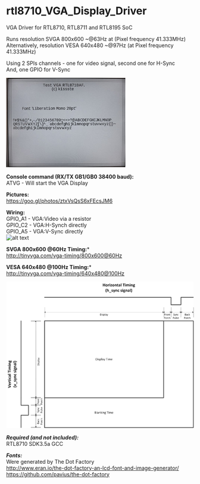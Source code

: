 # rtl8710_VGA_Display_Driver
VGA Driver for RTL8710, RTL8711 and RTL8195 SoC

Runs resolution SVGA 800x600 ~@63Hz at (Pixel frequency 41.333MHz)
Alternatively, resolution VESA 640x480 ~@97Hz (at Pixel frequency 41.333MHz)

Using 2 SPIs channels - one for video signal, second one for H-Sync<br>
And, one GPIO for V-Sync<br>

![alt text](doc/LCD_Monitor-Screen.jpg "Screenshot")

**Console command (RX/TX GB1/GB0 38400 baud):**<br>
ATVG - Will start the VGA Display<br>

**Pictures:**<br>
https://goo.gl/photos/ztxVsQsS6xFEcsJM6

**Wiring:**<br>
GPIO_A1 - VGA:Video via a resistor<br>
GPIO_C2 - VGA:H-Synch directly<br>
GPIO_A5 - VGA:V-Sync directly<br>
![alt text](cod/wiring.jpg "Wiring Diagram")

**SVGA 800x600 @60Hz Timing:***<br>
http://tinyvga.com/vga-timing/800x600@60Hz

**VESA 640x480 @100Hz Timing:***<br>
http://tinyvga.com/vga-timing/640x480@100Hz

![alt text](doc/VGA_signal_timing_diagram.jpg "Generic VGA Signal Timing Diagram")

***Required (and not included):***<br>
RTL8710 SDK3.5a GCC

***Fonts:***<br>
Were generated by The Dot Factory<br>
http://www.eran.io/the-dot-factory-an-lcd-font-and-image-generator/<br>
https://github.com/pavius/the-dot-factory
